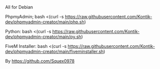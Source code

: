 All for Debian

PhpmyAdmin;   bash <(curl -s https://raw.githubusercontent.com/Kontik-dev/phpmyadmin-creator/main/php.sh)

Python: bash <(curl -s https://raw.githubusercontent.com/Kontik-dev/phpmyadmin-creator/main/py.sh)

FiveM Installer: bash <(curl -s https://raw.githubusercontent.com/Kontik-dev/phpmyadmin-creator/main/fiveminstaller.sh)
  

By https://github.com/Squex0978
